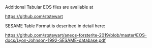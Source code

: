 Additional Tabular EOS files are available at

https://github.com/ststewart

SESAME Table Format is described in detail here:

https://github.com/ststewart/aneos-forsterite-2019/blob/master/EOS-docs/Lyon-Johnson-1992-SESAME-database.pdf

